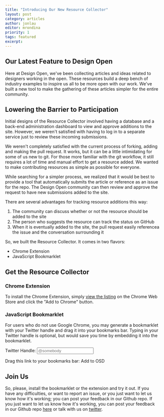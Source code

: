 ```yaml
---
title: "Introducing Our New Resource Collector"
layout: post
category: articles
author: jonlau
editor: mrondina
priority: 1
tags: featured
excerpt:
---
```

## Our Latest Feature to Design Open

Here at Design Open, we've been collecting articles and ideas related to designers working in the open. These resources build a deep bench of industry examples to inspire us all to be more open with our work. We've built a new tool to make the gathering of these articles simpler for the entire community.

## Lowering the Barrier to Participation

Initial designs of the Resource Collector involved having a database and a back-end administration dashboard to view and approve additions to the site. However, we weren't satisfied with having to log in to a separate service just to review these incoming submissions. 

We weren't completely satisfied with the current process of forking, adding and making the pull request. It works, but it can be a little intimidating for some of us new to git. For those more familiar with the git workflow, it still requires a lot of time and manual effort to get a resource added. We wanted to make contributing resources as simple as possible for everyone.

While searching for a simpler process, we realized that it would be best to provide a tool that automatically submits the article or reference as an issue for the repo. The Design Open community can then review and approve the request to have new submissions added to the site.

There are several advantages for tracking resource additions this way:

1. The community can discuss whether or not the resource should be added to the site
2. The person who suggests the resource can track the status on GitHub
3. When it is eventually added to the site, the pull request easily referencea the issue and the conversation surrounding it

So, we built the Resource Collector. It comes in two flavors:

- Chrome Extension
- JavaScript Bookmarklet

## Get the Resource Collector

### Chrome Extension

To install the Chrome Extension, simply [view the listing](https://chrome.google.com/webstore/detail/design-open/jahbclkpigpnoeamhgdilpdocgicnmml) on the Chrome Web Store and click the "Add to Chrome" button.

### JavaScript Bookmarklet

For users who do not use Google Chrome, you may generate a bookmarklet with your Twitter handle and drag it into your bookmarks bar. Typing in your Twitter handle is optional, but would save you time by embedding it into the bookmarklet.

Twitter Handle:
<input type="text" id="bookmarklet-twitter" placeholder="@somebody">

Drag this link to your bookmarks bar:
<a id="bookmarklet-link">Add to OSD</a>

<script type="text/javascript" src="https://osdrc.herokuapp.com/javascripts/bookmarklet.js"></script>

## Join Us

So, please, install the bookmarklet or the extension and try it out. If you have any difficulties, or want to report an issue, or you just want to let us know how it's working; you can post your feedback in our Github repo. If you just want to let us know how it's working, you can post your feedback in our Github repo [here](https://github.com/DesignOpen/designopen.github.io/issues) or talk with us on [twitter](https://twitter.com/designopen).
